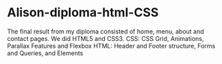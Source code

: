 # Alison-diploma-html-CSS
The final result from my diploma consisted of home, menu, about and contact pages.
We did HTML5 and CSS3.
CSS: CSS Grid, Animations, Parallax Features and Flexbox
HTML: Header and Footer structure, Forms and Queries, and Elements
